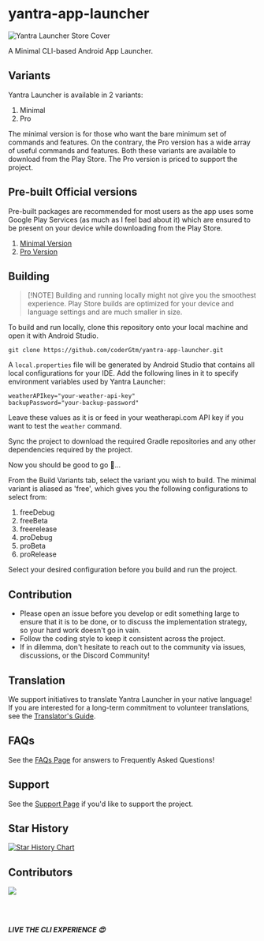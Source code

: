 # yantra-app-launcher

![Yantra Launcher Store Cover](https://github.com/coderGtm/yantra-app-launcher/assets/66418526/1e998174-5481-4b5d-96bb-3ebc7e4d857e)

A Minimal CLI-based Android App Launcher.

## Variants

Yantra Launcher is available in 2 variants:

1) Minimal
2) Pro

The minimal version is for those who want the bare minimum set of commands and features. On the contrary, the Pro version has a wide array of useful commands and features. Both these variants are available to download from the Play Store. The Pro version is priced to support the project.

## Pre-built Official versions

Pre-built packages are recommended for most users as the app uses some Google Play Services (as much as I feel bad about it) which are ensured  to be present on your device while downloading from the Play Store.

1) [Minimal Version](https://play.google.com/store/apps/details?id=com.coderGtm.yantra)
2) [Pro Version](https://play.google.com/store/apps/details?id=com.coderGtm.yantra.pro)

## Building
>
> [!NOTE]
> Building and running locally might not give you the smoothest experience. Play Store builds are optimized for your device and language settings and are much smaller in size.

To build and run locally, clone this repository onto your local machine and open it with Android Studio.

```
git clone https://github.com/coderGtm/yantra-app-launcher.git
```

A `local.properties` file will be generated by Android Studio that contains all local configurations for your IDE. Add the following lines in it to specify environment variables used by Yantra Launcher:

```
weatherAPIkey="your-weather-api-key"
backupPassword="your-backup-password"
```

Leave these values as it is or feed in your weatherapi.com API key if you want to test the `weather` command.

Sync the project to download the required Gradle repositories and any other dependencies required by the project.

Now you should be good to go 🚀...

From the Build Variants tab, select the variant you wish to build. The minimal variant is aliased as 'free', which gives you the following configurations to select from:

1) freeDebug
2) freeBeta
3) freerelease
4) proDebug
5) proBeta
6) proRelease

Select your desired configuration before you build and run the project.

## Contribution

- Please open an issue before you develop or edit something large to ensure that it is to be done, or to discuss the implementation strategy, so your hard work doesn't go in vain.
- Follow the coding style to keep it consistent across the project.
- If in dilemma, don't hesitate to reach out to the community via issues, discussions, or the Discord Community!

## Translation

We support initiatives to translate Yantra Launcher in your native language! If you are interested for a long-term commitment to volunteer translations, see the [Translator's Guide](/Yantra_Launcher_Translators_Guide.pdf).

## FAQs

See the [FAQs Page](https://codergtm.github.io/yantra-app-launcher/faq/) for answers to Frequently Asked Questions!

## Support

See the [Support Page](/support.md) if you'd like to support the project.

## Star History

<a href="https://star-history.com/#coderGtm/yantra-app-launcher&Date">
 <picture>
   <source media="(prefers-color-scheme: dark)" srcset="https://api.star-history.com/svg?repos=coderGtm/yantra-app-launcher&type=Date&theme=dark" />
   <source media="(prefers-color-scheme: light)" srcset="https://api.star-history.com/svg?repos=coderGtm/yantra-app-launcher&type=Date" />
   <img alt="Star History Chart" src="https://api.star-history.com/svg?repos=coderGtm/yantra-app-launcher&type=Date" />
 </picture>
</a>

## Contributors

<a href="https://github.com/coderGtm/yantra-app-launcher/graphs/contributors">
  <img src="https://contrib.rocks/image?repo=coderGtm/yantra-app-launcher" />
</a>

<br/><br/>

***LIVE THE CLI EXPERIENCE :heart_eyes:***

